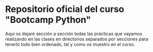 # Repositorio oficial del curso "Bootcamp Python"

Aquí os dejaré sección a sección todas las prácticas que vayamos realizando en las clases en directorios separados por secciones para tenerlo todo bien ordenado, tal y como os muestro en el curso.